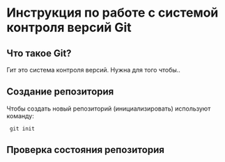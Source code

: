 # **Инструкция по работе с системой контроля версий Git**

## Что такое Git?

Гит это система контроля версий. Нужна для того чтобы..

## Создание репозитория

Чтобы создать новый репозиторий (инициализировать) используют команду:

     git init 

## Проверка состояния репозитория 